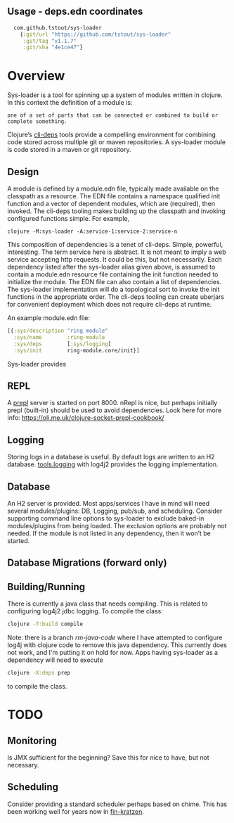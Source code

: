 ## Usage - deps.edn coordinates
```clojure
  com.github.tstout/sys-loader
    {:git/url "https://github.com/tstout/sys-loader"
     :git/tag "v1.1.7"
     :git/sha "4e1ce47"}
```

# Overview
Sys-loader is a tool for spinning up a system of modules written in clojure. In this context the
definition of a module is: 
```
one of a set of parts that can be connected or combined to build or complete something.
```
Clojure’s [cli-deps](https://clojure.org/guides/deps_and_cli) tools provide a compelling environment for combining code stored across multiple git or maven repositories.
A sys-loader module is code stored in a maven or git repository. 
## Design
A module is defined by a module.edn file, typically made available on the classpath as a resource. The EDN file contains a namespace qualified init function and a vector of dependent modules, which are (required), then invoked. The cli-deps tooling makes building up the classpath and invoking configured functions simple. For example, 
```
clojure -M:sys-loader -A:service-1:service-2:service-n
```
This composition of dependencies is a tenet of cli-deps. Simple, powerful, interesting. The term service here is abstract. It is not meant to imply a web service accepting http requests. It could be this, but not necessarily. Each dependency listed after the sys-loader alias given above, is assumed to contain a module.edn resource file containing the init function needed to initialize the module. The EDN file can also contain a list of dependencies. The sys-loader implementation will do a topological sort to invoke the init functions in the appropriate order. 
The cli-deps tooling can create uberjars for convenient deployment which does not require cli-deps at runtime.

An example module.edn file:
```clojure
[{:sys/description "ring module"
  :sys/name        :ring-module
  :sys/deps        [:sys/logging]
  :sys/init        ring-module.core/init}]
```

Sys-loader provides 
## REPL
A [prepl](https://clojuredocs.org/clojure.core.server/prepl) server is started on port 8000. nRepl is nice, but perhaps initially prepl (built-in) should be used to avoid dependencies. Look here for more info: https://oli.me.uk/clojure-socket-prepl-cookbook/

## Logging
Storing logs in a database is useful. By default logs are written to an H2 database. [tools.logging](https://github.com/clojure/tools.logging) with log4j2 provides the logging implementation.

## Database
An H2 server is provided. 
Most apps/services I have in mind will need several modules/plugins: DB, Logging, pub/sub,  and scheduling. Consider supporting command line options to sys-loader to exclude baked-in modules/plugins from being loaded. The exclusion options are probably not needed. If the module is not listed in any dependency, then it won’t be started.

## Database Migrations (forward only)

## Building/Running
There is currently a java class that needs compiling. This is related to configuring log4j2 jdbc logging. To compile the class:
```bash
clojure -T:build compile
```
Note: there is a branch _rm-java-code_ where I have attempted to 
configure log4j with clojure code to remove this java
dependency. This currently does not work, and I'm putting it on hold for now.
Apps having sys-loader as a dependency will need to execute 
```bash
clojure -X:deps prep
```
to compile the class.

# TODO 
## Monitoring
Is JMX sufficient for the beginning? Save this for nice to have, but not necessary.

## Scheduling
Consider providing a standard scheduler perhaps based on chime. This has been working well for years now in [fin-kratzen](https://github.com/tstout/fin-kratzen).

